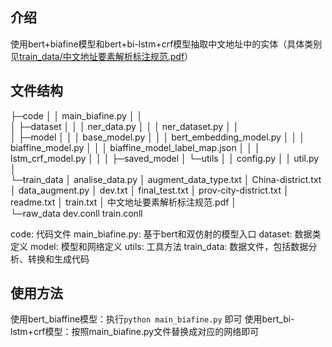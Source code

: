 ## 介绍
使用bert+biafine模型和bert+bi-lstm+crf模型抽取中文地址中的实体（具体类别见[train_data/中文地址要素解析标注规范.pdf](https://github.com/skyfaker/chinese_address_extract/blob/master/train_data/%E4%B8%AD%E6%96%87%E5%9C%B0%E5%9D%80%E8%A6%81%E7%B4%A0%E8%A7%A3%E6%9E%90%E6%A0%87%E6%B3%A8%E8%A7%84%E8%8C%83.pdf)）

## 文件结构
├─code
│  │  main_biafine.py
│  │  
│  ├─dataset
│  │  │  ner_data.py
│  │  │  ner_dataset.py
│  │          
│  ├─model
│  │  │  base_model.py
│  │  │  bert_embedding_model.py
│  │  │  biaffine_model.py
│  │  │  biaffine_model_label_map.json
│  │  │  lstm_crf_model.py
│  │
│  ├─saved_model
│  └─utils
│      │  config.py
│      │  util.py
│              
└─train_data
    │  analise_data.py
    │  augment_data_type.txt
    │  China-district.txt
    │  data_augment.py
    │  dev.txt
    │  final_test.txt
    │  prov-city-district.txt
    │  readme.txt
    │  train.txt
    │  中文地址要素解析标注规范.pdf
    │  
    └─raw_data
            dev.conll
            train.conll

code: 代码文件
    main_biafine.py: 基于bert和双仿射的模型入口
    dataset: 数据类定义
    model: 模型和网络定义
    utils: 工具方法
train_data: 数据文件，包括数据分析、转换和生成代码

## 使用方法
使用bert_biaffine模型：执行`python main_biafine.py` 即可
使用bert_bi-lstm+crf模型：按照main_biafine.py文件替换成对应的网络即可